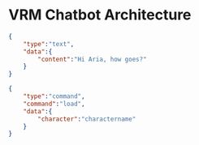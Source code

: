 # VRM Chatbot Architecture

```json
{
    "type":"text",
    "data":{
        "content":"Hi Aria, how goes?"
    }
}
```

```json
{
    "type":"command",
    "command":"load",
    "data":{
        "character":"charactername"
    }
}
```